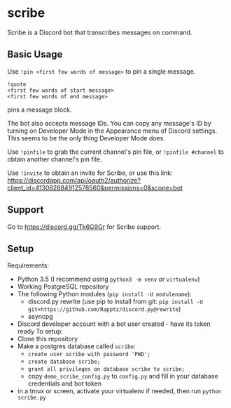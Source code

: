 # scribe

Scribe is a Discord bot that transcribes messages on command.

## Basic Usage

Use `!pin <first few words of message>` to pin a single message.

```
!quote
<first few words of start message>
<first few words of end message>
```

pins a message block.

The bot also accepts message IDs. You can copy any message's ID by turning on Developer Mode in the Appearance menu of Discord settings. This seems to be the only thing Developer Mode does.

Use `!pinfile` to grab the current channel's pin file, or `!pinfile #channel` to obtain another channel's pin file.

Use `!invite` to obtain an invite for Scribe, or use this link: https://discordapp.com/api/oauth2/authorize?client_id=413082884912578560&permissions=0&scope=bot

## Support
Go to https://discord.gg/Tk6G9Gr for Scribe support.

## Setup
Requirements:
* Python 3.5 (I recommend using `python3 -m venv` or `virtualenv`)
* Working PostgreSQL repository
* The following Python modules (`pip install -U modulename`):
  * discord.py rewrite (use pip to install from git: `pip install -U git+https://github.com/Rapptz/discord.py@rewrite`)
  * asyncpg
* Discord developer account with a bot user created - have its token ready
To setup:
* Clone this repository
* Make a postgres database called `scribe`:
  * `create user scribe with password 'PWD';`
  * `create database scribe;`
  * `grant all privileges on database scribe to scribe;`
  * copy `demo_scribe_config.py` to `config.py` and fill in your database credentials and bot token
* in a tmux or screen, activate your virtualenv if needed, then run `python scribe.py`